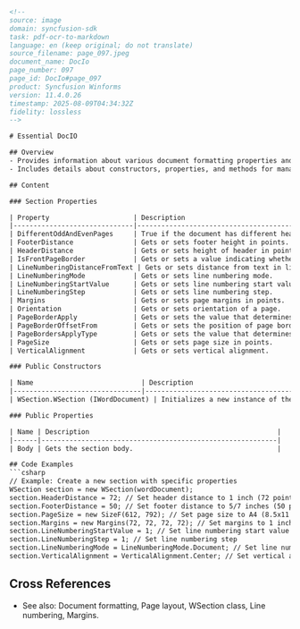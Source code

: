 ```html
<!--
source: image
domain: syncfusion-sdk
task: pdf-ocr-to-markdown
language: en (keep original; do not translate)
source_filename: page_097.jpeg
document_name: DocIo
page_number: 097
page_id: DocIo#page_097
product: Syncfusion Winforms
version: 11.4.0.26
timestamp: 2025-08-09T04:34:32Z
fidelity: lossless
-->

# Essential DocIO

## Overview
- Provides information about various document formatting properties and page layout settings.
- Includes details about constructors, properties, and methods for managing document sections.

## Content

### Section Properties

| Property                     | Description                                                                 |
|------------------------------|-----------------------------------------------------------------------------|
| DifferentOddAndEvenPages     | True if the document has different headers and footers for odd-numbered and even-numbered pages. |
| FooterDistance               | Gets or sets footer height in points.                                      |
| HeaderDistance               | Gets or sets height of header in points.                                   |
| IsFrontPageBorder            | Gets or sets a value indicating whether this instance is front page border. |
| LineNumberingDistanceFromText | Gets or sets distance from text in lines numbering.                        |
| LineNumberingMode            | Gets or sets line numbering mode.                                          |
| LineNumberingStartValue      | Gets or sets line numbering start value.                                   |
| LineNumberingStep            | Gets or sets line numbering step.                                          |
| Margins                      | Gets or sets page margins in points.                                       |
| Orientation                  | Gets or sets orientation of a page.                                        |
| PageBorderApply              | Gets or sets the value that determines on which pages border is applied.   |
| PageBorderOffsetFrom         | Gets or sets the position of page border.                                  |
| PageBordersApplyType         | Gets or sets the value that determines on which pages border is applied.  |
| PageSize                     | Gets or sets page size in points.                                          |
| VerticalAlignment            | Gets or sets vertical alignment.                                           |

### Public Constructors

| Name                           | Description                                                                                     |
|--------------------------------|-------------------------------------------------------------------------------------------------|
| WSection.WSection (IWordDocument) | Initializes a new instance of the WSection class.                                          |

### Public Properties

| Name | Description                                               |
|------|-----------------------------------------------------------|
| Body | Gets the section body.                                    |

## Code Examples
```csharp
// Example: Create a new section with specific properties
WSection section = new WSection(wordDocument);
section.HeaderDistance = 72; // Set header distance to 1 inch (72 points)
section.FooterDistance = 50; // Set footer distance to 5/7 inches (50 points)
section.PageSize = new SizeF(612, 792); // Set page size to A4 (8.5x11 inches)
section.Margins = new Margins(72, 72, 72, 72); // Set margins to 1 inch on all sides
section.LineNumberingStartValue = 1; // Set line numbering start value
section.LineNumberingStep = 1; // Set line numbering step
section.LineNumberingMode = LineNumberingMode.Document; // Set line numbering mode
section.VerticalAlignment = VerticalAlignment.Center; // Set vertical alignment
```

## Cross References
- See also: Document formatting, Page layout, WSection class, Line numbering, Margins.

<!-- tags: [DocIO, document formatting, page layout, WSection, line numbering, margins] keywords: [different headers, footer distance, header distance, front page border, line numbering mode, margins, page size, vertical alignment] -->
```